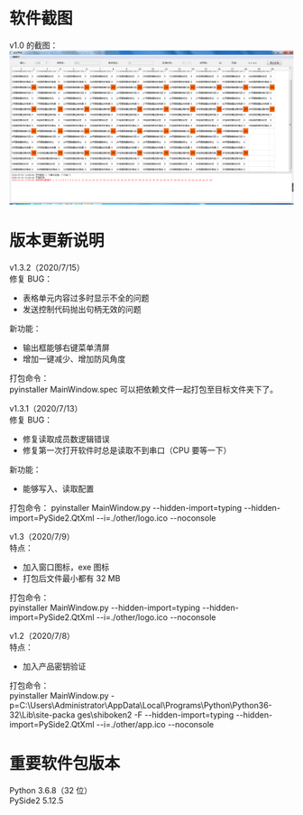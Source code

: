 # 软件截图
v1.0 的截图：  
![image](https://github.com/jelly-lemon/contrl_sys_ui/blob/UseTableView/img/%E4%B8%BB%E7%95%8C%E9%9D%A2.png)



# 版本更新说明
v1.3.2（2020/7/15）   
修复 BUG：
- 表格单元内容过多时显示不全的问题
- 发送控制代码抛出句柄无效的问题

新功能：
- 输出框能够右键菜单清屏
- 增加一键减少、增加防风角度

打包命令：      
pyinstaller MainWindow.spec
可以把依赖文件一起打包至目标文件夹下了。
 

v1.3.1（2020/7/13）   
修复 BUG：
- 修复读取成员数逻辑错误
- 修复第一次打开软件时总是读取不到串口（CPU 要等一下）
   
新功能：
- 能够写入、读取配置

打包命令：
pyinstaller MainWindow.py  --hidden-import=typing --hidden-import=PySide2.QtXml --i=./other/logo.ico --noconsole

v1.3（2020/7/9）   
特点：  
- 加入窗口图标，exe 图标
- 打包后文件最小都有 32 MB
   
打包命令：    
pyinstaller MainWindow.py  --hidden-import=typing --hidden-import=PySide2.QtXml --i=./other/logo.ico --noconsole

v1.2（2020/7/8）   
特点：  
- 加入产品密钥验证

打包命令：   
pyinstaller MainWindow.py -p=C:\Users\Administrator\AppData\Local\Programs\Python\Python36-32\Lib\site-packa
ges\shiboken2 -F  --hidden-import=typing --hidden-import=PySide2.QtXml --i=./other/app.ico --noconsole

# 重要软件包版本
Python         3.6.8（32 位）   
PySide2        5.12.5

